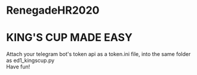 # RenegadeHR2020 <br>
# KING'S CUP MADE EASY
Attach your telegram bot's token api as a token.ini file, into the same folder as ed1_kingscup.py <br>
Have fun!
